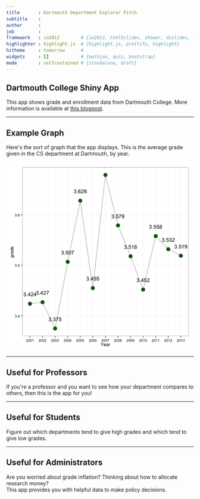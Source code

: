 ```yaml
---
title       : Dartmouth Department Explorer Pitch
subtitle    : 
author      : 
job         : 
framework   : io2012        # {io2012, html5slides, shower, dzslides, ...}
highlighter : highlight.js  # {highlight.js, prettify, highlight}
hitheme     : tomorrow      # 
widgets     : []            # {mathjax, quiz, bootstrap}
mode        : selfcontained # {standalone, draft}
---
```


## Dartmouth College Shiny App

This app shows grade and enrollment data from Dartmouth College. More information is available at [this blogpost](http://nosajtblr.tumblr.com/post/88108899108/at-dartmouth-grades-are-up-the-humanities-are-down).

---
## Example Graph

Here's the sort of graph that the app displays. This is the average grade given in the CS department at Dartmouth, by year.  

![plot of chunk unnamed-chunk-1](assets/fig/unnamed-chunk-1.png) 

---
## Useful for Professors

If you're a professor and you want to see how your department compares to others, then this is the app for you!

---
## Useful for Students

Figure out which departments tend to give high grades and which tend to give low grades.

---
## Useful for Administrators

Are you worried about grade inflation? Thinking about how to allocate research money?  
This app provides you with helpful data to make policy decisions.






